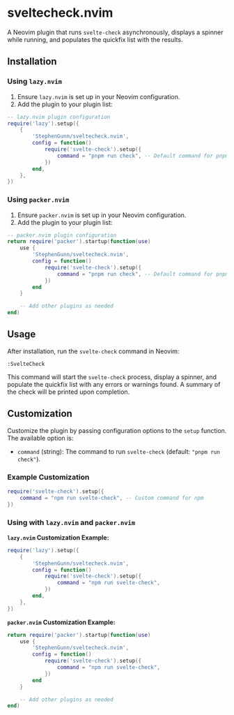 # sveltecheck.nvim

A Neovim plugin that runs `svelte-check` asynchronously, displays a spinner while running, and populates the quickfix list with the results.

## Installation

### Using `lazy.nvim`

1. Ensure `lazy.nvim` is set up in your Neovim configuration.
2. Add the plugin to your plugin list:

```lua
-- lazy.nvim plugin configuration
require('lazy').setup({
    {
        'StephenGunn/sveltecheck.nvim',
        config = function()
            require('svelte-check').setup({
                command = "pnpm run check", -- Default command for pnpm
            })
        end,
    },
})
```

### Using `packer.nvim`

1. Ensure `packer.nvim` is set up in your Neovim configuration.
2. Add the plugin to your plugin list:

```lua
-- packer.nvim plugin configuration
return require('packer').startup(function(use)
    use {
        'StephenGunn/sveltecheck.nvim',
        config = function()
            require('svelte-check').setup({
                command = "pnpm run check", -- Default command for pnpm
            })
        end
    }

    -- Add other plugins as needed
end)
```

## Usage

After installation, run the `svelte-check` command in Neovim:

```vim
:SvelteCheck
```

This command will start the `svelte-check` process, display a spinner, and populate the quickfix list with any errors or warnings found. A summary of the check will be printed upon completion.

## Customization

Customize the plugin by passing configuration options to the `setup` function. The available option is:

- `command` (string): The command to run `svelte-check` (default: `"pnpm run check"`).

### Example Customization

```lua
require('svelte-check').setup({
    command = "npm run svelte-check", -- Custom command for npm
})
```

### Using with `lazy.nvim` and `packer.nvim`

**`lazy.nvim` Customization Example:**

```lua
require('lazy').setup({
    {
        'StephenGunn/sveltecheck.nvim',
        config = function()
            require('svelte-check').setup({
                command = "npm run svelte-check",
            })
        end,
    },
})
```

**`packer.nvim` Customization Example:**

```lua
return require('packer').startup(function(use)
    use {
        'StephenGunn/sveltecheck.nvim',
        config = function()
            require('svelte-check').setup({
                command = "npm run svelte-check",
            })
        end
    }

    -- Add other plugins as needed
end)
```
